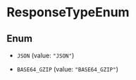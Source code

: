 

# ResponseTypeEnum

## Enum


* `JSON` (value: `"JSON"`)

* `BASE64_GZIP` (value: `"BASE64_GZIP"`)



